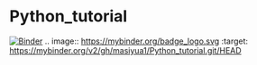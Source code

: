 # Python_tutorial
[![Binder](https://mybinder.org/badge_logo.svg)](https://mybinder.org/v2/gh/masiyua1/Python_tutorial.git/HEAD)
.. image:: https://mybinder.org/badge_logo.svg
 :target: https://mybinder.org/v2/gh/masiyua1/Python_tutorial.git/HEAD

